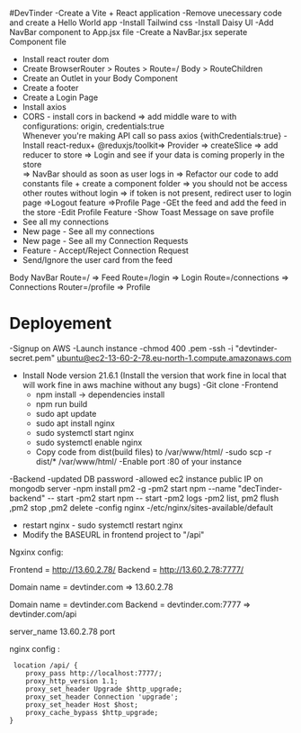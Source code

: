
#DevTinder 
-Create a Vite + React application 
-Remove unecessary code and create a Hello World app
-Install Tailwind css
-Install Daisy UI 
-Add NavBar component to App.jsx file
-Create  a NavBar.jsx seperate Component file
- Install react router dom 
- Create BrowserRouter > Routes > Route=/ Body > RouteChildren
- Create an Outlet in your Body Component 
- Create a footer 
- Create a Login Page 
- Install axios 
- CORS - install cors in backend => add middle ware to with configurations: origin, credentials:true  
Whenever you're making API call so pass axios {withCredentials:true}
-Install react-redux+ @reduxjs/toolkit=> Provider => createSlice => add reducer to store 
=> Login and see if your  data is coming properly in the store  
=> NavBar should as soon as user logs in 
=> Refactor our code to add constants file + create a component folder 
=> you should not be access other routes without login 
=> if token is not present, redirect user to login page 
=>Logout feature
=>Profile Page
-GEt the feed and add the feed in the store
-Edit Profile Feature 
-Show Toast Message on save profile 
- See all my connections 
- New page - See all my connections 
- New page - See all my Connection Requests 
- Feature - Accept/Reject Connection Request 
- Send/Ignore the user card from the feed




Body 
   NavBar 
   Route=/ => Feed 
   Route=/login => Login 
   Route=/connections => Connections 
   Router=/profile => Profile 





   # Deployement 

   -Signup on AWS 
   -Launch instance 
   -chmod 400 <secret>.pem 
   -ssh -i "devtinder-secret.pem" ubuntu@ec2-13-60-2-78.eu-north-1.compute.amazonaws.com
   - Install Node version 21.6.1 (Install the version that work fine in local that will work fine in aws machine without any bugs)
   -Git clone 
  -Frontend 
       - npm install -> dependencies install 
       - npm run build 
       - sudo apt update 
       - sudo apt install nginx 
       - sudo systemctl start nginx 
       - sudo systemctl enable nginx
       - Copy code from dist(build files) to /var/www/html/
       -sudo scp -r dist/* /var/www/html/
       -Enable port :80 of your instance 

 -Backend 
  -updated DB password 
  -allowed ec2 instance public IP on mongodb server
  -npm install pm2 -g 
  -pm2 start npm --name "decTinder-backend" -- start
  -pm2 start npm -- start 
  -pm2 logs 
  -pm2 list, pm2 flush <name> ,pm2 stop <name>,pm2 delete <name>
  -config nginx -/etc/nginx/sites-available/default
  - restart nginx - sudo systemctl restart nginx
  - Modify the BASEURL in frontend project to "/api"


Ngxinx config:

  Frontend = http://13.60.2.78/ 
  Backend = http://13.60.2.78:7777/ 

  Domain name = devtinder.com => 13.60.2.78

  Domain name = devtinder.com 
  Backend = devtinder.com:7777 => devtinder.com/api

 server_name 13.60.2.78 port

  nginx config :

     location /api/ {
        proxy_pass http://localhost:7777/;
        proxy_http_version 1.1;
        proxy_set_header Upgrade $http_upgrade;
        proxy_set_header Connection 'upgrade';
        proxy_set_header Host $host;
        proxy_cache_bypass $http_upgrade;
    }


